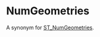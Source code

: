 # NumGeometries

A synonym for [ST_NumGeometries](/sql-statements-structure/geographic-geometric-features/geometry-properties/st_numgeometries/).
